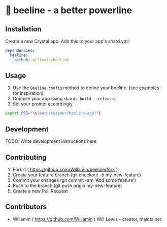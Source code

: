 # :bee: beeline - a better powerline

## Installation

Create a new Crystal app.
Add this to your app's shard.yml:

```yaml
dependencies:
  beeline:
    github: willamin/beeline
```

## Usage

1. Use the `Beeline.config` method to define your beeline. (see [examples](examples/) for inspiration)
2. Compile your app using `shards build --release`.
3. Set your prompt accordingly.
  ```bash
  export PS1="\$(path/to/your/beeline-app)")
  ```

## Development

TODO: Write development instructions here

## Contributing

1. Fork it ( https://github.com/Willamin/beeline/fork )
2. Create your feature branch (git checkout -b my-new-feature)
3. Commit your changes (git commit -am 'Add some feature')
4. Push to the branch (git push origin my-new-feature)
5. Create a new Pull Request

## Contributors

- Willamin ( https://github.com/Willamin ) Will Lewis - creator, maintainer
